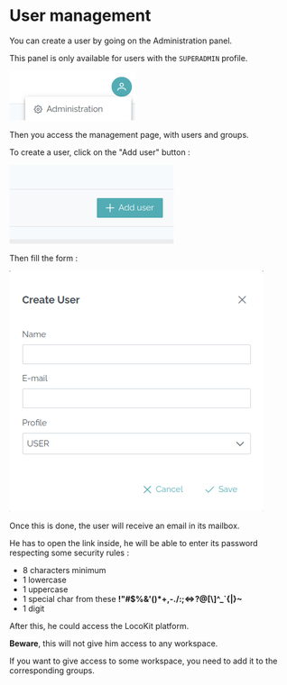 # User management

You can create a user by going on the Administration panel.

This panel is only available for users with the `SUPERADMIN` profile.

![](./assets/lck-panel-admin.png)

Then you access the management page, with users and groups.

To create a user, click on the "Add user" button :

![](./assets/lck-add-user.png)

Then fill the form :

![](./assets/lck-user-form.png)

Once this is done, the user will receive an email in its mailbox.

He has to open the link inside, he will be able to enter its password
respecting some security rules :
* 8 characters minimum
* 1 lowercase
* 1 uppercase
* 1 special char from these **!\"#$%&'()*+,-./:;<=>?@[\\]^_`{|}~**
* 1 digit

After this, he could access the LocoKit platform.

**Beware**, this will not give him access to any workspace.

If you want to give access to some workspace, 
you need to add it to the corresponding groups.